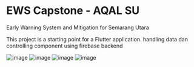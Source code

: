 # EWS Capstone - AQAL SU

Early Warning System and Mitigation for Semarang Utara

This project is a starting point for a Flutter application. handling data dan controlling component using firebase backend

![image](https://github.com/ramaaryasuta/Ews_Captsone_Flood/assets/151166809/df90d45d-a7dd-4f7a-9518-0f25293677e8)
![image](https://github.com/ramaaryasuta/Ews_Captsone_Flood/assets/151166809/1f1ad346-b6e6-403d-8e9e-bbcd367add45)
![image](https://github.com/ramaaryasuta/Ews_Captsone_Flood/assets/151166809/2253f870-43b2-482c-862b-7ce4f6eddc93)
![image](https://github.com/ramaaryasuta/Ews_Captsone_Flood/assets/151166809/16c5f361-3f0d-4bbe-a47f-d12c9af5bb60)
